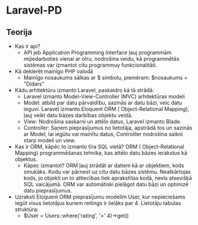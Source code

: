 # Laravel-PD

## Teorija

- Kas ir api?
  - API jeb Application Programming Interface ļauj programmām mijiedarboties vienai ar otru, nodrošina veidu, kā programmētās sistēmas var izmantot citu programmuy funkcionalitāti.
- Kā deklerēt mainīgo PHP valodā
  - Mainīgo nosaukums sālkas ar $ simbolu, piemēram: $nosaukums = "Didars"
- Kādu arhitektūru izmanto Laravel, paskaidro kā tā strādā:
  - Laravel izmanto Model-View-Controller (MVC) arhitektūras modeli
  - Model: atbild par datu pārvaldību, sazinās ar datu bāzi, veic datu ieguvi. Laravel izmanto Eloquent ORM ( Object-Relational Mapping), ļauj veikt datu bāzes darbības objektu veidā.
  - View: Nodrošina saskarni un attēlo datus, Laravel izmanto Blade.
  - Controller: Saņem pieprasījumus no lietotāja, apstrādā tos un sazinās ar Model, lai iegūtu vai mainītu datus, Controiller nodrošina saikni starp modeli un view.
- Kas ir ORM, kāpēc to izmanto tīra SQL vietā?
  ORM ( Object-Relational Mapping) programmēšanas tehnika, kas attēlo datu bāzes ierakstus kā objektus.
  - Kāpec izmantot?
    ORM ļauj strādāt ar datiem kā ar objektiem, kods smukāks.
    Kodu var pārnest uz citu datu bāzes sistēmu.
    Neatkārtojas kods, jo objekti un to attiecības tiek aprakstītas kodā, nevis atsevišķā SQL vaicājumā.
    ORM var automātiski pielāgot datu bāzi un optimizē datu pieprasījumus.
- Uzraksti Eloquent ORM pieprasījumu modelim User, kur nepieciešams iegūt visus lietotājus kuriem reitings ir lielāks par 4. Lietotāju tabulas struktūra:
   - $User = Users::where('rating', '>' 4)->get()
